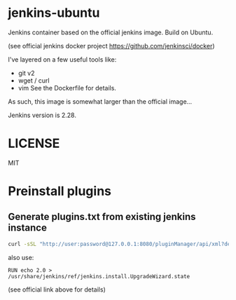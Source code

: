 # jenkins-ubuntu

Jenkins container based on the official jenkins image.  Build on Ubuntu.

(see official jenkins docker project https://github.com/jenkinsci/docker)

I've layered on a few useful tools like:
* git v2
* wget / curl
* vim
See the Dockerfile for details.

As such, this image is somewhat larger than the official image...

Jenkins version is 2.28.

# LICENSE
MIT

# Preinstall plugins

## Generate plugins.txt from existing jenkins instance

```bash
curl -sSL "http://user:password@127.0.0.1:8080/pluginManager/api/xml?depth=1&xpath=/*/*/shortName|/*/*/version&wrapper=plugins" | perl -pe 's/.*?<shortName>([\w-]+).*?<version>([^<]+)()(<\/\w+>)+/\1 \2\n/g'|sed 's/ /:/'
```

also use:

```
RUN echo 2.0 > /usr/share/jenkins/ref/jenkins.install.UpgradeWizard.state
```

(see official link above for details)
